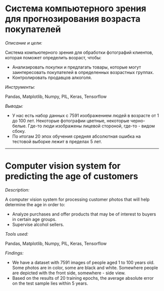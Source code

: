 #  Система компьютерного зрения для прогнозирования возраста покупателей

*Описание и цели:*  

Система компьютерного зрения для обработки фотографий клиентов, которая поможет определить возраст, чтобы:
- Анализировать покупки и предлагать товары, которые могут заинтересовать покупателей в определенных возрастных группах.
- Контролировать продавцов алкоголя.

*Инструменты:*  

Pandas, Matplotlib, Numpy, PIL, Keras, Tensorflow

*Выводы:*  

- У нас есть набор данных с 7591 изображением людей в возрасте от 1 до 100 лет. Некоторые фотографии цветные, некоторые черно-белые. Где-то люди изображены лицевой стороной, где-то - видом сбоку. 
- По итогам 20 эпох обучения средняя абсолютная ошибка на тестовой выборке лежит в пределах 5 лет.
________________________________________________________________________________________________________________________________________
# Computer vision system for predicting the age of customers

*Description:*

A computer vision system for processing customer photos that will help determine the age in order to:
- Analyze purchases and offer products that may be of interest to buyers in certain age groups.
- Supervise alcohol sellers.

*Tools used:*

Pandas, Matplotlib, Numpy, PIL, Keras, Tensorflow

*Findings:*

- We have a dataset with 7591 images of people aged 1 to 100 years old. Some photos are in color, some are black and white. Somewhere people are depicted with the front side, somewhere - side view.
- Based on the results of 20 training epochs, the average absolute error on the test sample lies within 5 years.